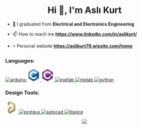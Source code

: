 
<!--
**kurtasli/kurtasli** is a ✨ _special_ ✨ repository because its `README.md` (this file) appears on your GitHub profile.

Here are some ideas to get you started:

- 🔭 I’m currently working on ...
- 🌱 I’m currently learning ...
- 👯 I’m looking to collaborate on ...
- 🤔 I’m looking for help with ...
- 💬 Ask me about ...
- 📫 How to reach me: ...
- 😄 Pronouns: ...
- ⚡ Fun fact: ...
-->

<h1 align="center">Hi 👋, I'm Aslı Kurt </h1>

- 🌱 I graduated from **Electrical and Electronics Engineering**

- 📫 How to reach me **https://www.linkedin.com/in/aslikurt/**
  
- ⚡ Personal website **https://aslikurt79.wixsite.com/home**

<!--

- 👨‍💻 All of my projects are available at [portfolio](portfolio)

-->

<h3 align="left">Languages: </h3>
<p 
   align="left"> 
  <a href="https://www.arduino.cc/" target="_blank" rel="noreferrer"> <img src="https://cdn.worldvectorlogo.com/logos/arduino-1.svg" alt="arduino" width="40" height="40"/> 
  </a> 
  <a href="https://www.cprogramming.com/" target="_blank" rel="noreferrer"> <img src="https://raw.githubusercontent.com/devicons/devicon/master/icons/c/c-original.svg" alt="c" width="40" height="40"/> 
  </a> 
  <a href="https://www.w3schools.com/cs/" target="_blank" rel="noreferrer"> <img src="https://raw.githubusercontent.com/devicons/devicon/master/icons/csharp/csharp-original.svg" alt="csharp" width="40" height="40"/> 
  </a>
  <a href="https://www.mathworks.com/" target="_blank" rel="noreferrer"> <img src="https://upload.wikimedia.org/wikipedia/commons/2/21/Matlab_Logo.png" alt="matlab" width="40" height="40"/> 
  </a>
  <a href="https://www.microchip.com/en-us/tools-resources/develop/mplab-x-ide" target="_blank" rel="noreferrer"> <img src="https://cc.sj-cdn.net/instructor/kt1ejklh2ngf-microchip-technology/courses/nglvl6713re0/promo-image.1662668816.png" alt="mplab" width="40" height="40"/> 
  </a> 
  <a href="https://www.python.org/" target="_blank" rel="noreferrer"> <img src="https://upload.wikimedia.org/wikipedia/commons/thumb/c/c3/Python-logo-notext.svg/1869px-Python-logo-notext.svg.png" alt="python" width="40" height="40"/> 
  </a>
</p>

<h3 align="left">Design Tools: </h3>
<p 
   align="left"> 
  <a href="https://www.altium.com/" target="_blank" rel="noreferrer"> <img src="https://raw.githubusercontent.com/github/explore/7af95003139e68a3a54e382bb4f23a72836ef348/topics/altium-designer/altium-designer.png" alt="altium" width="40" height="40"/> 
  </a>
  <a href="https://www.labcenter.com/" target="_blank" rel="noreferrer"> <img src="https://www.labcenter.com/images/logo.png" alt="proteus" width="40" height="40"/> 
  </a> 
  <a href="https://www.autodesk.com.tr/" target="_blank" rel="noreferrer"> <img src="https://logos-world.net/wp-content/uploads/2020/12/Autocad-Logo.png" alt="autocad" width="60" height="40"/> 
  </a> 
    <a href="https://www.analog.com/en/design-center/design-tools-and-calculators/ltspice-simulator.html" target="_blank" rel="noreferrer"> <img src="https://pbs.twimg.com/profile_images/839168408490913792/ukNPeWwa_400x400.jpg" alt="ltspice" width="60" height="40"/> 
  </a> 
   
</p>

<div id="header" align="center">
  <img width="250" src="https://media1.tenor.com/m/uzjlT2w2Ss0AAAAd/circuits-pcb.gif" />
</div>

</div>
<!--

<div id="badges" align="center">
  <a href="https://www.linkedin.com/in/aslikurt/">
    <img src="https://img.shields.io/badge/LinkedIn-blue?style=for-the-badge&logo=linkedin&logoColor=white" alt="LinkedIn Badge"/>
  </a>
-->
